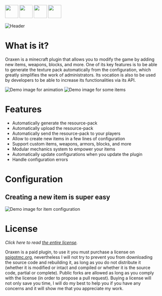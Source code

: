 [<img src="https://oraxen.com/thread/button_spigot.svg" height="43">](https://www.spigotmc.org/resources/oraxen.72448/) [<img src="https://oraxen.com/thread/button_website.svg" height="43">](https://oraxen.com/) [<img src="https://oraxen.com/thread/button_docs.svg"  height="43">](https://docs.oraxen.com) [<img src="https://oraxen.com/thread/button_trello.svg"  height="43">](https://todo.oraxen.com/)

![Header](https://oraxen.com/thread/header_vector.svg)

# What is it?
Oraxen is a minecraft plugin that allows you to modify the game by adding new items, weapons, blocks, and more. One of its key features is to be able to generate the texture pack automatically from the configuration, which greatly simplifies the work of administrators. Its vocation is also to be used by developers to be able to increase its functionalities via its API.

![Demo image for animation](https://oraxen.com/thread/animation_demo.png)
![Demo image for some items](https://oraxen.com/thread/full_demo.png)

# Features
- Automatically generate the resource-pack
- Automatically upload the resource-pack
- Automatically send the resource-pack to your players
- Allow to create new items in a few lines of configuration
- Support custom items, weapons, armors, blocks, and more
- Modular mechanics system to empower your items
- Automatically update configurations when you update the plugin
- Handle configuration errors

# Configuration
## Creating a new item is super easy
![Demo image for item configuration](https://oraxen.com/thread/demo_conf.svg)

# License
*Click here to read [the entire license](https://github.com/Th0rgal/Oraxen/blob/master/LICENSE.md).* 

Oraxen is a paid plugin, to use it you must purchase a license on [spigotmc.org](https://spigotmc.org), nevertheless I will not try to prevent you from downloading the source code and rebuilding it, as long as you do not distribute it (whether it is modified or intact and compiled or whether it is the source code, partial or complete). Public forks are allowed as long as you comply with the license (in order to propose a pull request). Buying a license will not only save you time, I will do my best to help you if you have any concerns and it will show me that you appreciate my work.
